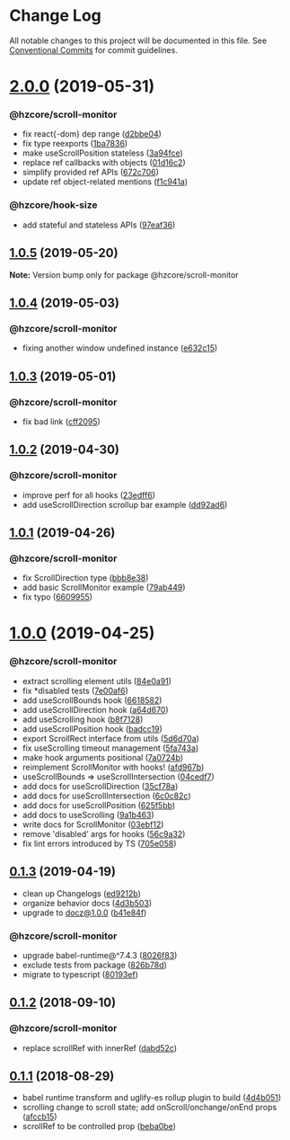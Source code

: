 # Change Log

All notable changes to this project will be documented in this file.
See [Conventional Commits](https://conventionalcommits.org) for commit guidelines.

# [2.0.0](https://github.com/hzdg/hz-core/compare/@hzcore/scroll-monitor@1.0.5...@hzcore/scroll-monitor@2.0.0) (2019-05-31)


### @hzcore/scroll-monitor

* fix react{-dom} dep range ([d2bbe04](https://github.com/hzdg/hz-core/commit/d2bbe04))
* fix type reexports ([1ba7836](https://github.com/hzdg/hz-core/commit/1ba7836))
* make useScrollPosition stateless ([3a94fce](https://github.com/hzdg/hz-core/commit/3a94fce))
* replace ref callbacks with objects ([01d16c2](https://github.com/hzdg/hz-core/commit/01d16c2))
* simplify provided ref APIs ([672c706](https://github.com/hzdg/hz-core/commit/672c706))
* update ref object-related mentions ([f1c941a](https://github.com/hzdg/hz-core/commit/f1c941a))

### @hzcore/hook-size

* add stateful and stateless APIs ([97eaf36](https://github.com/hzdg/hz-core/commit/97eaf36))


## [1.0.5](https://github.com/hzdg/hz-core/compare/@hzcore/scroll-monitor@1.0.4...@hzcore/scroll-monitor@1.0.5) (2019-05-20)

**Note:** Version bump only for package @hzcore/scroll-monitor





## [1.0.4](https://github.com/hzdg/hz-core/compare/@hzcore/scroll-monitor@1.0.3...@hzcore/scroll-monitor@1.0.4) (2019-05-03)


### @hzcore/scroll-monitor

* fixing another window undefined instance ([e632c15](https://github.com/hzdg/hz-core/commit/e632c15))


## [1.0.3](https://github.com/hzdg/hz-core/compare/@hzcore/scroll-monitor@1.0.2...@hzcore/scroll-monitor@1.0.3) (2019-05-01)


### @hzcore/scroll-monitor

* fix bad link ([cff2095](https://github.com/hzdg/hz-core/commit/cff2095))


## [1.0.2](https://github.com/hzdg/hz-core/compare/@hzcore/scroll-monitor@1.0.1...@hzcore/scroll-monitor@1.0.2) (2019-04-30)


### @hzcore/scroll-monitor

* improve perf for all hooks ([23edff6](https://github.com/hzdg/hz-core/commit/23edff6))
* add useScrollDirection scrollup bar example ([dd92ad6](https://github.com/hzdg/hz-core/commit/dd92ad6))


## [1.0.1](https://github.com/hzdg/hz-core/compare/@hzcore/scroll-monitor@1.0.0...@hzcore/scroll-monitor@1.0.1) (2019-04-26)


### @hzcore/scroll-monitor

* fix ScrollDirection type ([bbb8e38](https://github.com/hzdg/hz-core/commit/bbb8e38))
* add basic ScrollMonitor example ([79ab449](https://github.com/hzdg/hz-core/commit/79ab449))
* fix typo ([6609955](https://github.com/hzdg/hz-core/commit/6609955))


# [1.0.0](https://github.com/hzdg/hz-core/compare/@hzcore/scroll-monitor@0.1.3...@hzcore/scroll-monitor@1.0.0) (2019-04-25)


### @hzcore/scroll-monitor

* extract scrolling element utils ([84e0a91](https://github.com/hzdg/hz-core/commit/84e0a91))
* fix *disabled tests ([7e00af6](https://github.com/hzdg/hz-core/commit/7e00af6))
* add useScrollBounds hook ([6618582](https://github.com/hzdg/hz-core/commit/6618582))
* add useScrollDirection hook ([a64d670](https://github.com/hzdg/hz-core/commit/a64d670))
* add useScrolling hook ([b8f7128](https://github.com/hzdg/hz-core/commit/b8f7128))
* add useScrollPosition hook ([badcc19](https://github.com/hzdg/hz-core/commit/badcc19))
* export ScrollRect interface from utils ([5d6d70a](https://github.com/hzdg/hz-core/commit/5d6d70a))
* fix useScrolling timeout management ([5fa743a](https://github.com/hzdg/hz-core/commit/5fa743a))
* make hook arguments positional ([7a0724b](https://github.com/hzdg/hz-core/commit/7a0724b))
* reimplement ScrollMonitor with hooks! ([afd967b](https://github.com/hzdg/hz-core/commit/afd967b))
* useScrollBounds => useScrollIntersection ([04cedf7](https://github.com/hzdg/hz-core/commit/04cedf7))
* add docs for useScrollDirection ([35cf78a](https://github.com/hzdg/hz-core/commit/35cf78a))
* add docs for useScrollIntersection ([6c0c82c](https://github.com/hzdg/hz-core/commit/6c0c82c))
* add docs for useScrollPosition ([625f5bb](https://github.com/hzdg/hz-core/commit/625f5bb))
* add docs to useScrolling ([9a1b463](https://github.com/hzdg/hz-core/commit/9a1b463))
* write docs for ScrollMonitor ([03ebf12](https://github.com/hzdg/hz-core/commit/03ebf12))
* remove 'disabled' args for hooks ([56c9a32](https://github.com/hzdg/hz-core/commit/56c9a32))
* fix lint errors introduced by TS ([705e058](https://github.com/hzdg/hz-core/commit/705e058))


## [0.1.3](https://github.com/hzdg/hz-core/compare/@hzcore/scroll-monitor@0.1.2...@hzcore/scroll-monitor@0.1.3) (2019-04-19)


* clean up Changelogs ([ed9212b](https://github.com/hzdg/hz-core/commit/ed9212b))
* organize behavior docs ([4d3b503](https://github.com/hzdg/hz-core/commit/4d3b503))
* upgrade to docz@1.0.0 ([b41e84f](https://github.com/hzdg/hz-core/commit/b41e84f))

### @hzcore/scroll-monitor

* upgrade babel-runtime@^7.4.3 ([8026f83](https://github.com/hzdg/hz-core/commit/8026f83))
* exclude tests from package ([826b78d](https://github.com/hzdg/hz-core/commit/826b78d))
* migrate to typescript ([80193ef](https://github.com/hzdg/hz-core/commit/80193ef))


## [0.1.2](https://github.com/hzdg/hz-core/compare/@hzcore/scroll-monitor@0.1.1...@hzcore/scroll-monitor@0.1.2) (2018-09-10)


### @hzcore/scroll-monitor

* replace scrollRef with innerRef ([dabd52c](https://github.com/hzdg/hz-core/commit/dabd52c))


## [0.1.1](https://github.com/hzdg/hz-core/compare/@hzcore/scroll-monitor@0.1.0...@hzcore/scroll-monitor@0.1.1) (2018-08-29)


* babel runtime transform and uglify-es rollup plugin to build ([4d4b051](https://github.com/hzdg/hz-core/commit/4d4b051))
* scrolling change to scroll state; add onScroll/onchange/onEnd props ([afccb15](https://github.com/hzdg/hz-core/commit/afccb15))
* scrollRef to be controlled prop ([beba0be](https://github.com/hzdg/hz-core/commit/beba0be))
